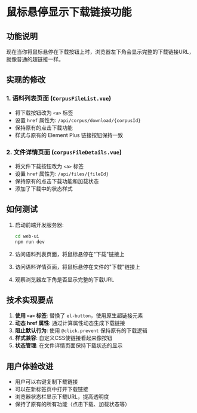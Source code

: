 # 鼠标悬停显示下载链接功能

## 功能说明

现在当你将鼠标悬停在下载按钮上时，浏览器左下角会显示完整的下载链接URL，就像普通的超链接一样。

## 实现的修改

### 1. 语料列表页面 (`CorpusFileList.vue`)
- 将下载按钮改为 `<a>` 标签
- 设置 `href` 属性为: `/api/corpus/download/{corpusId}`
- 保持原有的点击下载功能
- 样式与原有的 Element Plus 链接按钮保持一致

### 2. 文件详情页面 (`corpusFileDetails.vue`)
- 将文件下载按钮改为 `<a>` 标签  
- 设置 `href` 属性为: `/api/files/{fileId}`
- 保持原有的点击下载功能和加载状态
- 添加了下载中的状态样式

## 如何测试

1. 启动前端开发服务器:
   ```bash
   cd web-ui
   npm run dev
   ```

2. 访问语料列表页面，将鼠标悬停在"下载"链接上
3. 访问语料详情页面，将鼠标悬停在文件的"下载"链接上
4. 观察浏览器左下角是否显示完整的下载URL

## 技术实现要点

1. **使用 `<a>` 标签**: 替换了 `el-button`，使用原生超链接元素
2. **动态 href 属性**: 通过计算属性动态生成下载链接
3. **阻止默认行为**: 使用 `@click.prevent` 保持原有的下载逻辑
4. **样式兼容**: 自定义CSS使链接看起来像按钮
5. **状态管理**: 在文件详情页面保持下载状态的显示

## 用户体验改进

- 用户可以右键复制下载链接
- 可以在新标签页中打开下载链接
- 浏览器状态栏显示下载URL，提高透明度
- 保持了原有的所有功能（点击下载、加载状态等） 